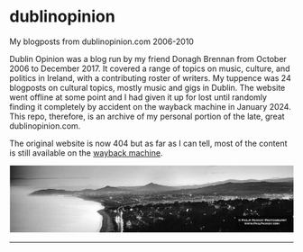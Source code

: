 # dublinopinion

My blogposts from dublinopinion.com 2006-2010

Dublin Opinion was a blog run by my friend Donagh Brennan from October 2006 to December 2017. It covered a range of topics on music, culture, and politics in Ireland, with a contributing roster of writers. My tuppence was 24 blogposts on cultural topics, mostly music and gigs in Dublin. The website went offline at some point and I had given it up for lost until randomly finding it completely by accident on the wayback machine in January 2024. This repo, therefore, is an archive of my personal portion of the late, great dublinopinion.com. 

The original website is now 404 but as far as I can tell, most of the content is still available on the [wayback machine](https://web.archive.org/web/20171221233435/http://dublinopinion.com/).

![](/cropped-1234-dublinopinionbanner.jpg)

------
